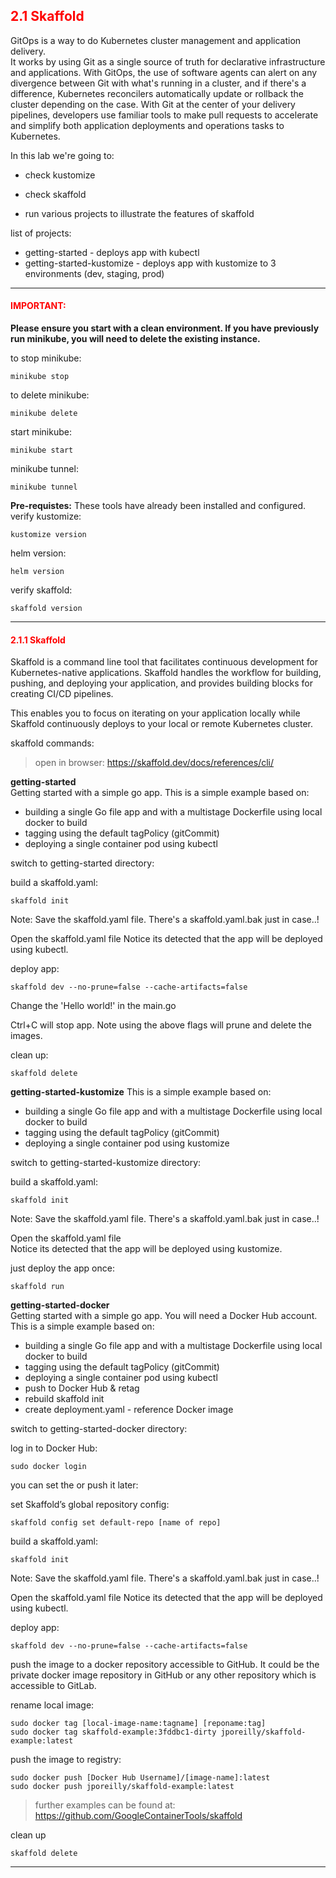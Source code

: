 ## <font color='red'> 2.1 Skaffold </font>
GitOps is a way to do Kubernetes cluster management and application delivery.  
It works by using Git as a single source of truth for declarative infrastructure and applications. With GitOps, the use of software agents can alert on any divergence between Git with what's running in a cluster, and if there's a difference, Kubernetes reconcilers automatically update or rollback the cluster depending on the case. 
With Git at the center of your delivery pipelines, developers use familiar tools to make pull requests to accelerate and simplify both application deployments and operations tasks to Kubernetes.

In this lab we're going to:
* check kustomize
* check skaffold

* run various projects to illustrate the features of skaffold

list of projects:
* getting-started - deploys app with kubectl
* getting-started-kustomize - deploys app with kustomize to 3 environments (dev, staging, prod) 


---

#### <font color='red'>IMPORTANT:</font> 
<strong>Please ensure you start with a clean environment. 
If you have previously run minikube, you will need to delete the existing instance.</strong>

to stop  minikube:
```
minikube stop
```
to delete  minikube:
```
minikube delete
```

start minikube:
```
minikube start
```
minikube tunnel:
```
minikube tunnel
```



**Pre-requistes:**
These tools have already been installed and configured.
verify kustomize:
```
kustomize version
```
helm version:
```
helm version
```
verify skaffold:
```
skaffold version
```


---

#### <font color='red'> 2.1.1 Skaffold </font>
Skaffold is a command line tool that facilitates continuous development for Kubernetes-native applications. Skaffold handles the workflow for building, pushing, and deploying your application, and provides building blocks for creating CI/CD pipelines. 

This enables you to focus on iterating on your application locally while Skaffold continuously deploys to your local or remote Kubernetes cluster.

skaffold commands:

  > open in browser: https://skaffold.dev/docs/references/cli/


**getting-started**  
Getting started with a simple go app.
This is a simple example based on:
* building a single Go file app and with a multistage Dockerfile using local docker to build
* tagging using the default tagPolicy (gitCommit)
* deploying a single container pod using kubectl

switch to getting-started directory:  

build a skaffold.yaml:
```
skaffold init
```
Note: Save the skaffold.yaml file.  There's a skaffold.yaml.bak just in case..!

Open the skaffold.yaml file
Notice its detected that the app will be deployed using kubectl.

deploy app:
```
skaffold dev --no-prune=false --cache-artifacts=false
```
Change the 'Hello world!' in the main.go

Ctrl+C will stop app. Note using the above flags will prune and delete the images.

clean up:
```
skaffold delete
```

**getting-started-kustomize**
This is a simple example based on:
* building a single Go file app and with a multistage Dockerfile using local docker to build
* tagging using the default tagPolicy (gitCommit)
* deploying a single container pod using kustomize

switch to getting-started-kustomize directory:  

build a skaffold.yaml:
```
skaffold init
```
Note: Save the skaffold.yaml file.  There's a skaffold.yaml.bak just in case..!

Open the skaffold.yaml file  
Notice its detected that the app will be deployed using kustomize.

just deploy the app once:
```
skaffold run
```

**getting-started-docker**  
Getting started with a simple go app.
You will need a Docker Hub account.
This is a simple example based on:
* building a single Go file app and with a multistage Dockerfile using local docker to build
* tagging using the default tagPolicy (gitCommit)
* deploying a single container pod using kubectl
* push to Docker Hub & retag
* rebuild skaffold init
* create deployment.yaml - reference Docker image

switch to getting-started-docker directory: 

log in to Docker Hub:
```
sudo docker login
```
you can set the or push it later:

set Skaffold’s global repository config:
```
skaffold config set default-repo [name of repo]
```
build a skaffold.yaml:
```
skaffold init
```
Note: Save the skaffold.yaml file.  There's a skaffold.yaml.bak just in case..!

Open the skaffold.yaml file
Notice its detected that the app will be deployed using kubectl.

deploy app:
```
skaffold dev --no-prune=false --cache-artifacts=false
```
push the image to a docker repository accessible to GitHub. It could be the private docker image repository in GitHub or any other repository which is accessible to GitLab.

rename local image:
```
sudo docker tag [local-image-name:tagname] [reponame:tag]
sudo docker tag skaffold-example:3fddbc1-dirty jporeilly/skaffold-example:latest
```
push the image to registry:
```
sudo docker push [Docker Hub Username]/[image-name]:latest
sudo docker push jporeilly/skaffold-example:latest
```

  > further examples can be found at: https://github.com/GoogleContainerTools/skaffold


clean up
```
skaffold delete
```

---